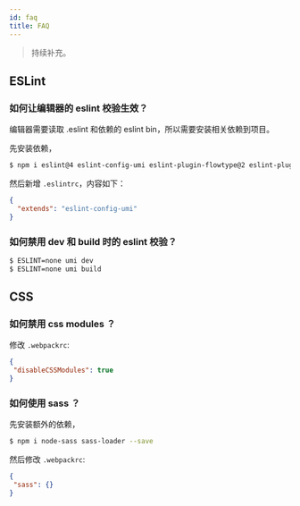 ```yaml
---
id: faq
title: FAQ
---
```


> 持续补充。

## ESLint

### 如何让编辑器的 eslint 校验生效？

编辑器需要读取 .eslint 和依赖的 eslint bin，所以需要安装相关依赖到项目。

先安装依赖，

```bash
$ npm i eslint@4 eslint-config-umi eslint-plugin-flowtype@2 eslint-plugin-import@2 eslint-plugin-jsx-a11y@5 eslint-plugin-react@7 --save-dev
```

然后新增 `.eslintrc`，内容如下：

```json
{
  "extends": "eslint-config-umi"
}
```

### 如何禁用 dev 和 build 时的 eslint 校验？

```bash
$ ESLINT=none umi dev
$ ESLINT=none umi build
```

## CSS

### 如何禁用 css modules ？

修改 `.webpackrc`:

```json
{
 "disableCSSModules": true
}
```

### 如何使用 sass ？

先安装额外的依赖，

```bash
$ npm i node-sass sass-loader --save
```

然后修改 `.webpackrc`:

```json
{
 "sass": {}
}
```
